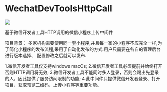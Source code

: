 # WechatDevToolsHttpCall
![](https://www.travis-ci.org/bluecatlee/WechatDevToolsHttpCall.svg?branch=master)

基于微信开发者工具HTTP调用的微信小程序上传中间件

项目背景：
    多家机构需要使用同一套小程序,并且每一家的小程序不应完全一样,为了简化小程序的发布流程,采用了自动化发布的方式,用户只需要在各自的管理后台进行版本选择、
  配置修改之后就可以发布.

1.微信开发者工具仅支持windows macOs;
2.微信开发者工具必须提前并始终打开 否则HTTP调用将无效;
3.微信开发者工具不能同时多人登录，否则会踢出先登录的人，因此提供了服务访问限制的功能;
4.此中间件只提供微信开发者登录、打开项目、获取预览二维码、上传小程序等重要功能。
